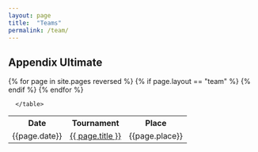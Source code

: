 ```yaml
---
layout: page
title:  "Teams"
permalink: /team/
---
```


  <h2>Appendix Ultimate</h2>
  <div style="overflow-x:auto;">
      <table>
          <tr>
              <th>Date</th>      
              <th>Tournament</th>
              <th>Place</th>
          </tr>
          {% for page in site.pages reversed %}
                {% if page.layout == "team" %}
                <tr>
                    <td>{{page.date}}</td>
                    <td><a href="{{ page.url | prepend: site.baseurl }}">{{ page.title }}</a></td>
                    <td>{{page.place}}</td>
                </tr>
                {% endif %}
          {% endfor %}

      </table>
  </div>
